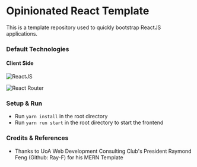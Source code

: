 # Opinionated React Template

This is a template repository used to quickly bootstrap ReactJS applications.

### Default Technologies

#### Client Side

![ReactJS](https://img.shields.io/badge/Framework-React%20JS-lightblue)

![React Router](https://img.shields.io/badge/Routing-react--router-orange)

### Setup & Run

- Run `yarn install` in the root directory
- Run `yarn run start` in the root directory to start the frontend

### Credits & References

- Thanks to UoA Web Development Consulting Club's President Raymond Feng (Github: Ray-F) for his MERN Template
